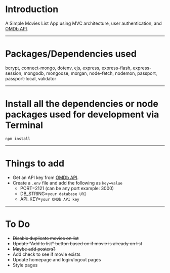 # Introduction

A Simple Movies List App using MVC architecture, user authentication, and [OMDb API](https://www.omdbapi.com/).

---

# Packages/Dependencies used

bcrypt, connect-mongo, dotenv, ejs, express, express-flash, express-session, mongodb, mongoose, morgan, node-fetch, nodemon, passport, passport-local, validator

---

# Install all the dependencies or node packages used for development via Terminal

`npm install`

---

# Things to add

-   Get an API key from [OMDb API](http://www.omdbapi.com/apikey.aspx).
-   Create a `.env` file and add the following as `key=value`
    -   PORT=2121 (can be any port example: 3000)
    -   DB_STRING=`your database URI`
    -   API_KEY=`your OMDb API key`

---

# To Do

-   ~~Disable duplicate movies on list~~
-   ~~Update "Add to list" button based on if movie is already on list~~
-   ~~Maybe add posters?~~
-   Add check to see if movie exists
-   Update homepage and login/logout pages
-   Style pages
